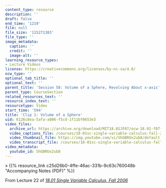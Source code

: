 ```yaml
---
content_type: resource
description: ''
draft: false
end_time: '1219'
file: null
file_size: '115271383'
file_type: ''
image_metadata:
  caption: ''
  credit: ''
  image-alt: ''
learning_resource_types:
- Lecture Videos
license: https://creativecommons.org/licenses/by-nc-sa/4.0/
ocw_type: ''
optional_tab_title: ''
optional_text: ''
parent_title: 'Session 58: Volume of a Sphere, Revolving About x-axis'
parent_type: CourseSection
related_resources_text: ''
resource_index_text: ''
resourcetype: Video
start_time: '594'
title: 'Clip 1: Volume of a Sphere'
uid: 6126c8ea-5afa-a806-f5cd-1f11bf0653e3
video_files:
  archive_url: https://archive.org/download/MIT18.01JF07/ocw-18.01-f07-lec22_300k.mp4
  video_captions_file: /courses/18-01sc-single-variable-calculus-fall-2010/a8d9d57b0ae452b18ebe31b3ff99a7c4_ShGBRUx2ub8.vtt
  video_thumbnail_file: https://img.youtube.com/vi/ShGBRUx2ub8/default.jpg
  video_transcript_file: /courses/18-01sc-single-variable-calculus-fall-2010/22a7d82e01ec950b8e1580a29a816720_ShGBRUx2ub8.pdf
video_metadata:
  youtube_id: ShGBRUx2ub8
---
```

» {{% resource_link c25d26b0-4ffe-46ac-331b-9c63c760048b "Accompanying Notes (PDF)" %}}

From Lecture 22 of [_18.01 Single Variable Calculus, Fall 2006_](/courses/18-01-single-variable-calculus-fall-2006/video_galleries/video-lectures)